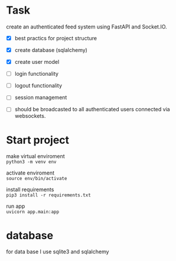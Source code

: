 # Task

create an authenticated feed system using FastAPI and Socket.IO.

- [X] best practics for project structure
- [X] create database (sqlalchemy)
- [X] create user model
- [ ] login functionality
- [ ] logout functionality
- [ ] session management
- [ ] should be broadcasted to all authenticated users connected via websockets.


# Start project

make virtual enviroment \
``` python3 -m venv env ```

activate enviroment \
``` source env/bin/activate ```

install requirements \
``` pip3 install -r requirements.txt ```

run app \
``` uvicorn app.main:app ```


# database

for data base I use sqlite3 and sqlalchemy

